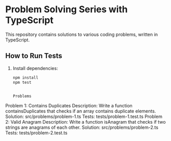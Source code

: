 # Problem Solving Series with TypeScript

This repository contains solutions to various coding problems, written in TypeScript.

## How to Run Tests

1. Install dependencies:
   ```bash
   npm install
   npm test


   Problems
Problem 1: Contains Duplicates
Description: Write a function containsDuplicates that checks if an array contains duplicate elements.
Solution: src/problems/problem-1.ts
Tests: tests/problem-1.test.ts
Problem 2: Valid Anagram
Description: Write a function isAnagram that checks if two strings are anagrams of each other.
Solution: src/problems/problem-2.ts
Tests: tests/problem-2.test.ts
